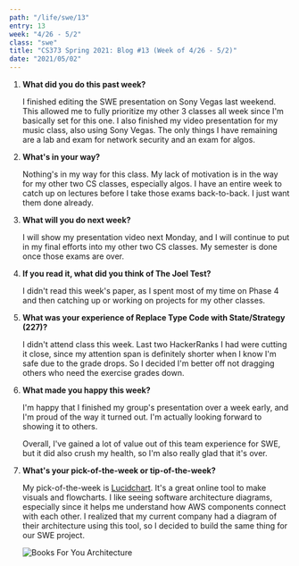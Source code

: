 ```yaml
---
path: "/life/swe/13"
entry: 13
week: "4/26 - 5/2"
class: "swe"
title: "CS373 Spring 2021: Blog #13 (Week of 4/26 - 5/2)"
date: "2021/05/02"
---
```


1. **What did you do this past week?**

   I finished editing the SWE presentation on Sony Vegas last weekend. This allowed me to fully prioritize my other 3 classes all week since I'm basically set for this one. I also finished my video presentation for my music class, also using Sony Vegas. The only things I have remaining are a lab and exam for network security and an exam for algos.

2. **What's in your way?**

   Nothing's in my way for this class. My lack of motivation is in the way for my other two CS classes, especially algos. I have an entire week to catch up on lectures before I take those exams back-to-back. I just want them done already.

3. **What will you do next week?**

   I will show my presentation video next Monday, and I will continue to put in my final efforts into my other two CS classes. My semester is done once those exams are over.

4. **If you read it, what did you think of The Joel Test?**

   I didn't read this week's paper, as I spent most of my time on Phase 4 and then catching up or working on projects for my other classes.

5. **What was your experience of Replace Type Code with State/Strategy (227)?**

   I didn't attend class this week. Last two HackerRanks I had were cutting it close, since my attention span is definitely shorter when I know I'm safe due to the grade drops. So I decided I'm better off not dragging others who need the exercise grades down.

6. **What made you happy this week?**

   I'm happy that I finished my group's presentation over a week early, and I'm proud of the way it turned out. I'm actually looking forward to showing it to others.

   Overall, I've gained a lot of value out of this team experience for SWE, but it did also crush my health, so I'm also really glad that it's over.

7. **What's your pick-of-the-week or tip-of-the-week?**

   My pick-of-the-week is [Lucidchart](https://www.lucidchart.com/pages/). It's a great online tool to make visuals and flowcharts. I like seeing software architecture diagrams, especially since it helps me understand how AWS components connect with each other. I realized that my current company had a diagram of their architecture using this tool, so I decided to build the same thing for our SWE project.

   ![Books For You Architecture](https://i.imgur.com/R27jHSW.png)
